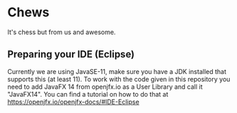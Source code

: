 # Chews
It's chess but from us and awesome. 

## Preparing your IDE (Eclipse)
Currently we are using JavaSE-11, make sure you have a JDK installed that supports this (at least 11).
To work with the code given in this repository you need to add JavaFX 14 from openjfx.io as a User Library and call it "JavaFX14".
You can find a tutorial on how to do that at https://openjfx.io/openjfx-docs/#IDE-Eclipse
